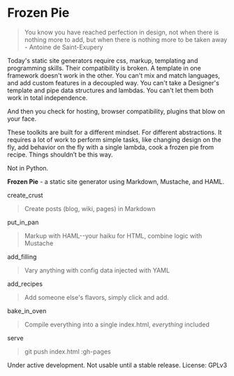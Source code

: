 # Frozen Pie
        
> You know you have reached perfection in design, not when there is nothing more to add, but when 
there is nothing more to be taken away - Antoine de Saint-Exupery


Today's static site generators require css, markup, templating and programming skills. Their compatibility is broken. A template in one framework doesn't work in the other. You can't mix and match languages, and add custom features in a decoupled way. You can't take a Designer's template and pipe data structures and lambdas. You can't let them both work in total independence.

And then you check for hosting, browser compatibility, plugins that blow on your face. 
 
These toolkits are built for a different mindset. For different abstractions. It requires a lot of work to perform simple tasks, like changing design on the fly, add behavior on the fly with a single lambda, cook a frozen pie from recipe. Things shouldn’t be this way. 

Not in Python.
    
**Frozen Pie** - a static site generator using Markdown, Mustache, and HAML.
   
create_crust
> Create posts (blog, wiki, pages) in Markdown
    
put_in_pan
> Markup with HAML--your haiku for HTML, combine logic with Mustache
    
add_filling
> Vary anything with config data injected with YAML 
    
add_recipes
> Add someone else's flavors, simply click and add.

bake_in_oven
> Compile everything into a single index.html, _everything_ included
    
serve
> git push index.html :gh-pages
    

Under active development. Not usable until a stable release. License: GPLv3
    
